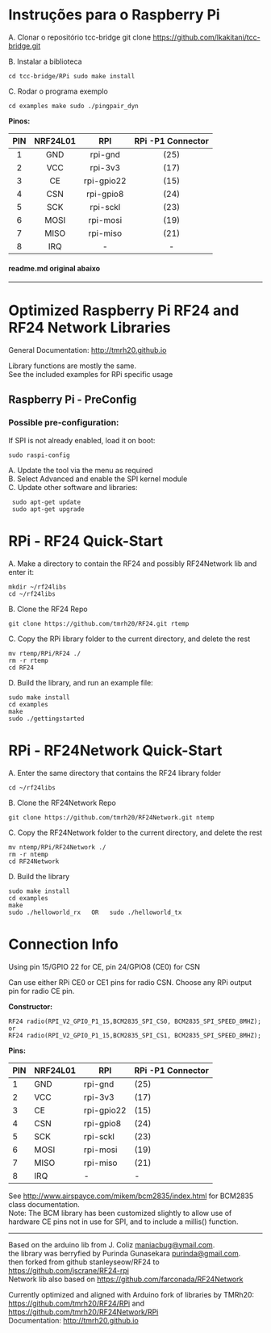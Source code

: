 # Instruções para o Raspberry Pi

A. Clonar o repositório tcc-bridge
git clone https://github.com/lkakitani/tcc-bridge.git

B. Instalar a biblioteca

`cd tcc-bridge/RPi
sudo make install
`

C. Rodar o programa exemplo

`
cd examples
make
sudo ./pingpair_dyn
`

**Pinos:**  

| PIN | NRF24L01 |    RPI     | RPi -P1 Connector |
|:---:|:--------:|:----------:|:-----------------:|
|  1  |   GND    | rpi-gnd    |     (25)          |
|  2  |   VCC    | rpi-3v3    |     (17)          |
|  3  |   CE     | rpi-gpio22 |     (15)          |
|  4  |   CSN    | rpi-gpio8  |     (24)          |
|  5  |   SCK    | rpi-sckl   |     (23)          |
|  6  |   MOSI   | rpi-mosi   |     (19)          |
|  7  |   MISO   | rpi-miso   |     (21)          |
|  8  |   IRQ    |    -       |       -           |



#### readme.md original abaixo
-----

# Optimized Raspberry Pi RF24 and RF24 Network Libraries  

 General Documentation: http://tmrh20.github.io  
   
 Library functions are mostly the same.  
 See the included examples for RPi specific usage  
 
## Raspberry Pi - PreConfig
    
### Possible pre-configuration:  
If SPI is not already enabled, load it on boot:   

    sudo raspi-config  

A. Update the tool via the menu as required  
B. Select Advanced and enable the SPI kernel module      
C. Update other software and libraries:  

     sudo apt-get update  
     sudo apt-get upgrade  


# RPi - RF24 Quick-Start  
     
A. Make a directory to contain the RF24 and possibly RF24Network lib and enter it:  

    mkdir ~/rf24libs  
    cd ~/rf24libs  

B.  Clone the RF24 Repo  

    git clone https://github.com/tmrh20/RF24.git rtemp  

C.  Copy the RPi library folder to the current directory, and delete the rest  

    mv rtemp/RPi/RF24 ./  
    rm -r rtemp  
    cd RF24  

D. Build the library, and run an example file:  

    sudo make install
    cd examples  
    make
    sudo ./gettingstarted  
  

# RPi - RF24Network Quick-Start  

A. Enter the same directory that contains the RF24 library folder  

    cd ~/rf24libs  

B. Clone the RF24Network Repo  

    git clone https://github.com/tmrh20/RF24Network.git ntemp  

C. Copy the RF24Network folder to the current directory, and delete the rest  

    mv ntemp/RPi/RF24Network ./  
    rm -r ntemp  
    cd RF24Network  

D. Build the library  

    sudo make install
    cd examples  
    make  
    sudo ./helloworld_rx   OR   sudo ./helloworld_tx  
  

# Connection Info

Using pin 15/GPIO 22 for CE, pin 24/GPIO8 (CE0) for CSN

Can use either RPi CE0 or CE1 pins for radio CSN.
Choose any RPi output pin for radio CE pin.

**Constructor:**

    RF24 radio(RPI_V2_GPIO_P1_15,BCM2835_SPI_CS0, BCM2835_SPI_SPEED_8MHZ);
    or
    RF24 radio(RPI_V2_GPIO_P1_15,BCM2835_SPI_CS1, BCM2835_SPI_SPEED_8MHZ);

**Pins:**  

| PIN | NRF24L01 |    RPI     | RPi -P1 Connector |
|-----|----------|------------|-------------------|
|  1  |   GND    | rpi-gnd    |     (25)          |
|  2  |   VCC    | rpi-3v3    |     (17)          |
|  3  |   CE     | rpi-gpio22 |     (15)          |
|  4  |   CSN    | rpi-gpio8  |     (24)          |
|  5  |   SCK    | rpi-sckl   |     (23)          |
|  6  |   MOSI   | rpi-mosi   |     (19)          |
|  7  |   MISO   | rpi-miso   |     (21)          |
|  8  |   IRQ    |    -       |       -           |
  
  
See http://www.airspayce.com/mikem/bcm2835/index.html for BCM2835 class documentation.  
Note: The BCM library has been customized slightly to allow use of hardware CE pins not
in use for SPI, and to include a millis() function.  
   
****************
  
Based on the arduino lib from J. Coliz <maniacbug@ymail.com>.  
the library was berryfied by Purinda Gunasekara <purinda@gmail.com>.  
then forked from github stanleyseow/RF24 to https://github.com/jscrane/RF24-rpi  
Network lib also based on https://github.com/farconada/RF24Network

Currently optimized and aligned with Arduino fork of libraries by TMRh20:  
https://github.com/tmrh20/RF24/RPi and https://github.com/tmrh20/RF24Network/RPi  
Documentation: http://tmrh20.github.io


